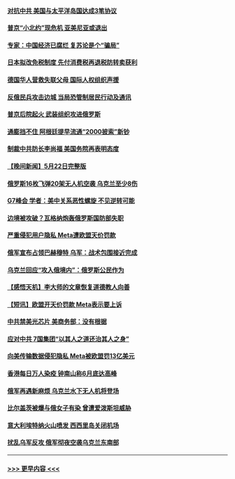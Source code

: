 #### [对抗中共 美国与太平洋岛国达成3笔协议](../pages/prog202/a103718380.md?t=05232143) 
#### [普京“小北约”现危机 亚美尼亚或退出](../pages/prog202/a103718376.md?t=05232143) 
#### [专家：中国经济已腐烂 复苏论是个“骗局”](../pages/prog202/a103718368.md?t=05232143) 
#### [日本拟改免税制度 先付消费税再退税防转卖获利](../pages/prog202/a103718329.md?t=05232143) 
#### [德国华人营救失联父母 国际人权组织声援](../pages/prog202/a103718317.md?t=05232143) 
#### [反俄民兵攻击边城 当局恐管制居民行动及通讯](../pages/prog202/a103718301.md?t=05232143) 
#### [普京后院起火 武装组织攻进俄罗斯](../pages/prog202/a103718286.md?t=05232143) 
#### [通膨挡不住 阿根廷提早流通“2000披索”新钞](../pages/prog202/a103718247.md?t=05232143) 
#### [制裁中共防长李尚福 美国务院再表明态度](../pages/prog202/a103718180.md?t=05232143) 
#### [【晚间新闻】5月22日完整版](../pages/prog202/a103718147.md?t=05232143) 
#### [俄罗斯16枚飞弹20架无人机空袭 乌克兰至少8伤](../pages/prog202/a103718157.md?t=05232143) 
#### [G7峰会 学者：美中关系恶性螺旋 不见逆转可能](../pages/prog202/a103718158.md?t=05232143) 
#### [边境被攻破？瓦格纳炮轰俄罗斯国防部失职](../pages/prog202/a103718070.md?t=05232143) 
#### [严重侵犯用户隐私 Meta遭欧盟天价罚款](../pages/prog202/a103718087.md?t=05232143) 
#### [俄军宣布占领巴赫穆特 乌军：战术包围接近完成](../pages/prog202/a103718042.md?t=05232143) 
#### [乌克兰回应“攻入俄境内”：俄罗斯公民作为](../pages/prog202/a103717968.md?t=05232143) 
#### [【感悟天机】李大师的文章恢复道德教人向善](../pages/prog202/a103717901.md?t=05232143) 
#### [【短讯】欧盟开天价罚款 Meta表示要上诉](../pages/prog202/a103717888.md?t=05232143) 
#### [中共禁美光芯片 美商务部：没有根据](../pages/prog202/a103717882.md?t=05232143) 
#### [应对中共 7国集团“以其人之道还治其人之身”](../pages/prog202/a103717870.md?t=05232143) 
#### [向美传输数据侵犯隐私 Meta被欧盟罚13亿美元](../pages/prog202/a103717781.md?t=05232143) 
#### [香港每日万人染疫 钟南山称6月底达高峰](../pages/prog202/a103717688.md?t=05232143) 
#### [俄军再遇新麻烦 乌克兰水下无人机将登场](../pages/prog202/a103717678.md?t=05232143) 
#### [比尔盖茨被爆与俄女子有染 曾遭爱泼斯坦威胁](../pages/prog202/a103717672.md?t=05232143) 
#### [意大利埃特纳火山喷发 西西里岛关闭机场](../pages/prog202/a103717652.md?t=05232143) 
#### [扰乱乌军反攻 俄军彻夜空袭乌克兰东南部](../pages/prog202/a103717634.md?t=05232143) 

----
#### [ >>> 更早内容 <<< ](../indexes/prog202-earlier.md)
